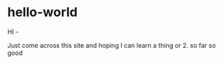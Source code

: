 # hello-world

HI  - 

Just come across this site and hoping I can learn a thing or 2. 
so far so good
